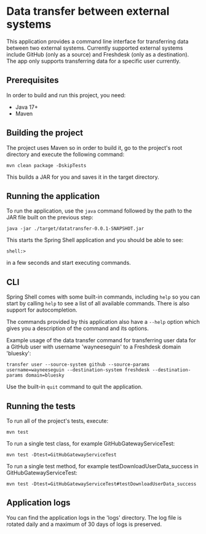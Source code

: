 # Data transfer between external systems

This application provides a command line interface for transferring data between two external systems.
Currently supported external systems include GitHub (only as a source) and Freshdesk (only as a destination).
The app only supports transferring data for a specific user currently.

## Prerequisites

In order to build and run this project, you need:
- Java 17+
- Maven 

## Building the project

The project uses Maven so in order to build it, go to the project's root directory and execute the following command:
```
mvn clean package -DskipTests
```
This builds a JAR for you and saves it in the target directory.

## Running the application

To run the application, use the `java` command followed by the path to the JAR file built on the previous step:
```
java -jar ./target/datatransfer-0.0.1-SNAPSHOT.jar
```
This starts the Spring Shell application and you should be able to see:
```
shell:>
```
in a few seconds and start executing commands.

## CLI

Spring Shell comes with some built-in commands, including `help` so you can start by calling `help` to see a list
of all available commands. There is also support for autocompletion.

The commands provided by this application also have a `--help` option which gives you a description of the command and
its options.

Example usage of the data transfer command for transferring user data for a GitHub user with username 'wayneeseguin'
to a Freshdesk domain 'bluesky':
```
transfer user --source-system github --source-params username=wayneeseguin --destination-system freshdesk --destination-params domain=bluesky
```

Use the built-in `quit` command to quit the application.

## Running the tests

To run all of the project's tests, execute:
```
mvn test
```

To run a single test class, for example GitHubGatewayServiceTest:
```
mvn test -Dtest=GitHubGatewayServiceTest
```

To run a single test method, for example testDownloadUserData_success in GitHubGatewayServiceTest:
```
mvn test -Dtest=GitHubGatewayServiceTest#testDownloadUserData_success
```

## Application logs

You can find the application logs in the 'logs' directory.
The log file is rotated daily and a maximum of 30 days of logs is preserved.